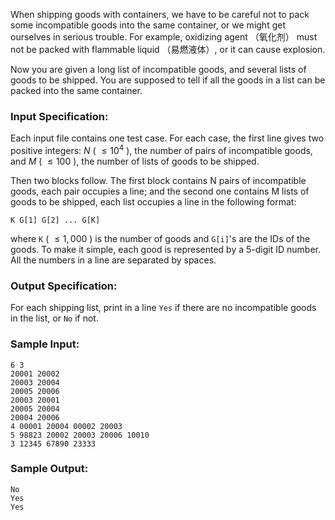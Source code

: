 <!-- Title
Dangerous Goods Packaging (25)
-->
When shipping goods with containers, we have to be careful not to pack some
incompatible goods into the same container, or we might get ourselves in
serious trouble. For example, oxidizing agent （氧化剂） must not be packed with
flammable liquid （易燃液体）, or it can cause explosion.

Now you are given a long list of incompatible goods, and several lists of
goods to be shipped. You are supposed to tell if all the goods in a list can
be packed into the same container.

### Input Specification:

Each input file contains one test case. For each case, the first line gives
two positive integers: $N$ ( $\le 10^4$ ), the number of pairs of incompatible
goods, and $M$ ( $\le 100$ ), the number of lists of goods to be shipped.

Then two blocks follow. The first block contains N pairs of incompatible
goods, each pair occupies a line; and the second one contains M lists of goods
to be shipped, each list occupies a line in the following format:

    
    
    K G[1] G[2] ... G[K]
    

where `K` ( $\le 1,000$ ) is the number of goods and `G[i]`'s are the IDs of
the goods. To make it simple, each good is represented by a 5-digit ID number.
All the numbers in a line are separated by spaces.

### Output Specification:

For each shipping list, print in a line `Yes` if there are no incompatible
goods in the list, or `No` if not.

### Sample Input:

    
    
    6 3
    20001 20002
    20003 20004
    20005 20006
    20003 20001
    20005 20004
    20004 20006
    4 00001 20004 00002 20003
    5 98823 20002 20003 20006 10010
    3 12345 67890 23333
    

### Sample Output:

    
    
    No
    Yes
    Yes
    

